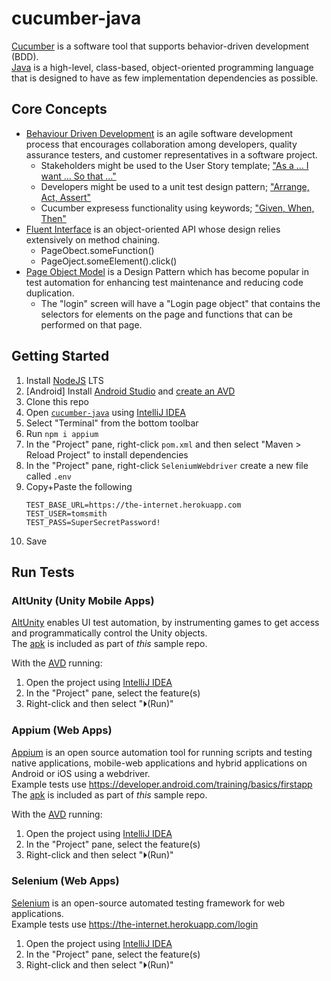 # cucumber-java
[Cucumber](https://cucumber.io/) is a software tool that supports behavior-driven development (BDD). </br>
[Java](https://www.java.com/en/) is a high-level, class-based, object-oriented programming language that is designed to have as few implementation dependencies as possible.

## Core Concepts
* [Behaviour Driven Development](https://en.wikipedia.org/wiki/Behavior-driven_development) is an agile software development process that encourages collaboration among developers, quality assurance testers, and customer representatives in a software project.
    * Stakeholders might be used to the User Story template; ["As a … I want … So that …"](https://martinfowler.com/bliki/UserStory.html)
    * Developers might be used to a unit test design pattern; ["Arrange, Act, Assert"](http://wiki.c2.com/?ArrangeActAssert)
    * Cucumber expresess functionality using keywords; ["Given, When, Then"](https://en.wikipedia.org/wiki/Given-When-Then)
* [Fluent Interface](https://en.wikipedia.org/wiki/Fluent_interface) is an object-oriented API whose design relies extensively on method chaining.
    * PageObect.someFunction()
    * PageOject.someElement().click()
* [Page Object Model](https://www.selenium.dev/documentation/en/guidelines_and_recommendations/page_object_models/) is a Design Pattern which has become popular in test automation for enhancing test maintenance and reducing code duplication. </br>
    * The "login" screen will have a "Login page object" that contains the selectors for elements on the page and functions that can be performed on that page.

## Getting Started
1. Install [NodeJS](https://nodejs.org/en/) LTS
1. [Android] Install [Android Studio](https://developer.android.com/studio) and [create an AVD](https://developer.android.com/studio/run/managing-avds)
1. Clone this repo
1. Open [`cucumber-java`](/) using [IntelliJ IDEA](https://www.jetbrains.com/idea/)
1. Select "Terminal" from the bottom toolbar
1. Run `npm i appium`
1. In the "Project" pane, right-click `pom.xml` and then select "Maven > Reload Project" to install dependencies
1. In the "Project" pane, right-click `SeleniumWebdriver` create a new file called `.env`
1. Copy+Paste the following
   ```
   TEST_BASE_URL=https://the-internet.herokuapp.com
   TEST_USER=tomsmith
   TEST_PASS=SuperSecretPassword!
   ```
1. Save

## Run Tests

### AltUnity (Unity Mobile Apps)
[AltUnity](https://altom.gitlab.io/altunity/altunitytester) enables UI test automation, by instrumenting games to get access and programmatically control the Unity objects.</br>
The [apk](/trashcat.apk) is included as part of _this_ sample repo.

With the [AVD](https://developer.android.com/studio/run/emulator-commandline) running:

1. Open the project using [IntelliJ IDEA](https://www.jetbrains.com/idea/)
1. In the "Project" pane, select the feature(s)
1. Right-click and then select "⏵(Run)"

### Appium (Web Apps)
[Appium](https://appium.io) is an open source automation tool for running scripts and testing native applications, mobile-web applications and hybrid applications on Android or iOS using a webdriver. </br>
Example tests use https://developer.android.com/training/basics/firstapp </br>
The [apk](/app-debug.apk) is included as part of _this_ sample repo.

With the [AVD](https://developer.android.com/studio/run/emulator-commandline) running:

1. Open the project using [IntelliJ IDEA](https://www.jetbrains.com/idea/)
1. In the "Project" pane, select the feature(s)
1. Right-click and then select "⏵(Run)"

### Selenium (Web Apps)
[Selenium](https://selenium.dev) is an open-source automated testing framework for web applications. </br>
Example tests use https://the-internet.herokuapp.com/login

1. Open the project using [IntelliJ IDEA](https://www.jetbrains.com/idea/)
1. In the "Project" pane, select the feature(s)
1. Right-click and then select "⏵(Run)"
